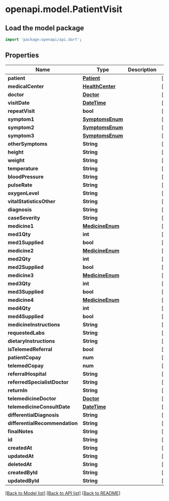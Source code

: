 # openapi.model.PatientVisit

## Load the model package
```dart
import 'package:openapi/api.dart';
```

## Properties
Name | Type | Description | Notes
------------ | ------------- | ------------- | -------------
**patient** | [**Patient**](Patient.md) |  | [optional] 
**medicalCenter** | [**HealthCenter**](HealthCenter.md) |  | [optional] 
**doctor** | [**Doctor**](Doctor.md) |  | [optional] 
**visitDate** | [**DateTime**](DateTime.md) |  | [optional] 
**repeatVisit** | **bool** |  | [optional] 
**symptom1** | [**SymptomsEnum**](SymptomsEnum.md) |  | [optional] 
**symptom2** | [**SymptomsEnum**](SymptomsEnum.md) |  | [optional] 
**symptom3** | [**SymptomsEnum**](SymptomsEnum.md) |  | [optional] 
**otherSymptoms** | **String** |  | [optional] 
**height** | **String** |  | [optional] 
**weight** | **String** |  | [optional] 
**temperature** | **String** |  | [optional] 
**bloodPressure** | **String** |  | [optional] 
**pulseRate** | **String** |  | [optional] 
**oxygenLevel** | **String** |  | [optional] 
**vitalStatisticsOther** | **String** |  | [optional] 
**diagnosis** | **String** |  | [optional] 
**caseSeverity** | **String** |  | [optional] 
**medicine1** | [**MedicineEnum**](MedicineEnum.md) |  | [optional] 
**med1Qty** | **int** |  | [optional] 
**med1Supplied** | **bool** |  | [optional] 
**medicine2** | [**MedicineEnum**](MedicineEnum.md) |  | [optional] 
**med2Qty** | **int** |  | [optional] 
**med2Supplied** | **bool** |  | [optional] 
**medicine3** | [**MedicineEnum**](MedicineEnum.md) |  | [optional] 
**med3Qty** | **int** |  | [optional] 
**med3Supplied** | **bool** |  | [optional] 
**medicine4** | [**MedicineEnum**](MedicineEnum.md) |  | [optional] 
**med4Qty** | **int** |  | [optional] 
**med4Supplied** | **bool** |  | [optional] 
**medicineInstructions** | **String** |  | [optional] 
**requestedLabs** | **String** |  | [optional] 
**dietaryInstructions** | **String** |  | [optional] 
**isTelemedReferral** | **bool** |  | [optional] 
**patientCopay** | **num** |  | [optional] 
**telemedCopay** | **num** |  | [optional] 
**referralHospital** | **String** |  | [optional] 
**referredSpecialistDoctor** | **String** |  | [optional] 
**returnIn** | **String** |  | [optional] 
**telemedicineDoctor** | [**Doctor**](Doctor.md) |  | [optional] 
**telemedicineConsultDate** | [**DateTime**](DateTime.md) |  | [optional] 
**differentialDiagnosis** | **String** |  | [optional] 
**differentialRecommendation** | **String** |  | [optional] 
**finalNotes** | **String** |  | [optional] 
**id** | **String** |  | [optional] 
**createdAt** | **String** |  | [optional] 
**updatedAt** | **String** |  | [optional] 
**deletedAt** | **String** |  | [optional] 
**createdById** | **String** |  | [optional] 
**updatedById** | **String** |  | [optional] 

[[Back to Model list]](../README.md#documentation-for-models) [[Back to API list]](../README.md#documentation-for-api-endpoints) [[Back to README]](../README.md)


